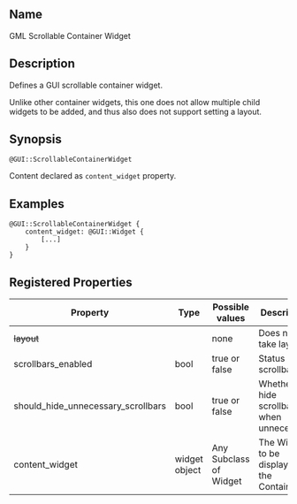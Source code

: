 ## Name

GML Scrollable Container Widget

## Description

Defines a GUI scrollable container widget.

Unlike other container widgets, this one does not allow multiple child widgets to be added, and thus also does not support setting a layout.

## Synopsis

`@GUI::ScrollableContainerWidget`

Content declared as `content_widget` property.

## Examples

```gml
@GUI::ScrollableContainerWidget {
	content_widget: @GUI::Widget {
		[...]
	}
}
```

## Registered Properties

| Property                           | Type          | Possible values        | Description                                 |
|------------------------------------|---------------|------------------------|---------------------------------------------|
| ~~layout~~                         |               | none                   | Does not take layout                        |
| scrollbars_enabled                 | bool          | true or false          | Status of scrollbar                         |
| should_hide_unnecessary_scrollbars | bool          | true or false          | Whether to hide scrollbars when unnecessary |
| content_widget                     | widget object | Any Subclass of Widget | The Widget to be displayed in the Container |
